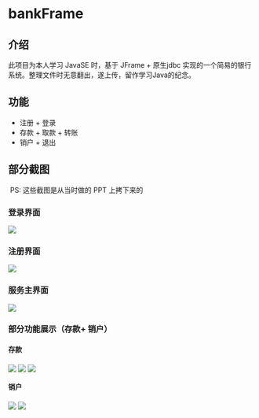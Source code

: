 # bankFrame

## 介绍

此项目为本人学习 JavaSE 时，基于 JFrame + 原生jdbc 实现的一个简易的银行系统。整理文件时无意翻出，遂上传，留作学习Java的纪念。

## 功能

- 注册 + 登录
- 存款 + 取款 + 转账
- 销户 + 退出

## 部分截图

​	PS: 这些截图是从当时做的 PPT 上拷下来的

### 登录界面

<img src="http://fastly.jsdelivr.net/gh/SoulChay/figureBed/depository/bankJframe/bankJframe1.png" align="center">

### 注册界面

<img src="http://fastly.jsdelivr.net/gh/SoulChay/figureBed/depository/bankJframe/bankJframe2.png" align="center">

### 服务主界面

<img src="http://fastly.jsdelivr.net/gh/SoulChay/figureBed/depository/bankJframe/bankJframe3.png" align="center">


### 部分功能展示（存款+ 销户）

#### 存款

<img src="http://fastly.jsdelivr.net/gh/SoulChay/figureBed/depository/bankJframe/bankJframe4.png" align="center">



<img src="http://fastly.jsdelivr.net/gh/SoulChay/figureBed/depository/bankJframe/bankJframe5.png" align="center">



<img src="http://fastly.jsdelivr.net/gh/SoulChay/figureBed/depository/bankJframe/bankJframe6.png" align="center">



#### 销户

<img src="http://fastly.jsdelivr.net/gh/SoulChay/figureBed/depository/bankJframe/bankJframe7.png" align="center">



<img src="http://fastly.jsdelivr.net/gh/SoulChay/figureBed/depository/bankJframe/bankJframe8.png" align="center">
